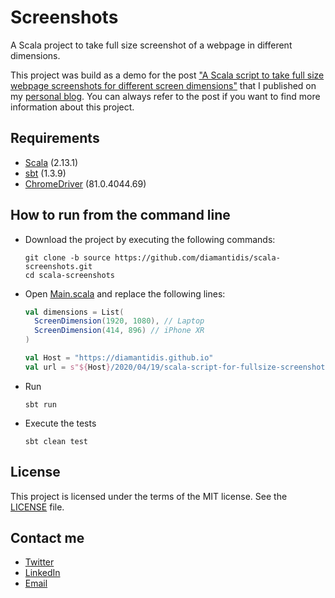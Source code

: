 # Screenshots


A Scala project to take full size screenshot of a webpage in different dimensions.

This project was build as a demo for the post ["A Scala script to take full size webpage screenshots for different screen dimensions"] that I published on my [personal blog].
You can always refer to the post if you want to find more information about this project. 

## Requirements
* [Scala] (2.13.1)
* [sbt] (1.3.9)
* [ChromeDriver] (81.0.4044.69)
 
## How to run from the command line
* Download the project by executing the following commands:
    ```shell script
    git clone -b source https://github.com/diamantidis/scala-screenshots.git
    cd scala-screenshots
    ```
* Open [Main.scala] and replace the following lines:
    ```scala
    val dimensions = List(
      ScreenDimension(1920, 1080), // Laptop
      ScreenDimension(414, 896) // iPhone XR
    )
    
    val Host = "https://diamantidis.github.io"
    val url = s"${Host}/2020/04/19/scala-script-for-fullsize-screenshots-for-different-screen-dimensions"
    ```
* Run 
    ```shell script
    sbt run
    ```
* Execute the tests
    ```shell script
    sbt clean test
    ```

## License

This project is licensed under the terms of the MIT license. See the [LICENSE] file.

## Contact me

* [Twitter]
* [LinkedIn]
* [Email]


["A Scala script to take full size webpage screenshots for different screen dimensions"]: https://diamantidis.github.io/2020/04/19/scala-script-for-fullsize-screenshots-for-different-screen-dimensions
[personal blog]: https://diamantidis.github.io/
[Scala]: https://www.scala-lang.org/
[sbt]: https://www.scala-sbt.org/
[ChromeDriver]: https://sites.google.com/a/chromium.org/chromedriver/

[Main.scala]: src/main/scala/Main.scala
[LICENSE]: LICENSE

[Twitter]: https://twitter.com/diamantidis_io
[LinkedIn]: http://linkedin.com/in/ioannis-diamantidis
[Email]: mailto:diamantidis@outlook.com